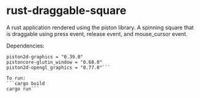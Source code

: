 # rust-draggable-square
A rust application rendered using the piston library. A spinning square that is draggable using press event, release event, and mouse_cursor event.

Dependencies:
```piston = "0.52.0"
piston2d-graphics = "0.39.0"
pistoncore-glutin_window = "0.68.0"
piston2d-opengl_graphics = "0.77.0"```

To run:
```cargo build
cargo run```
